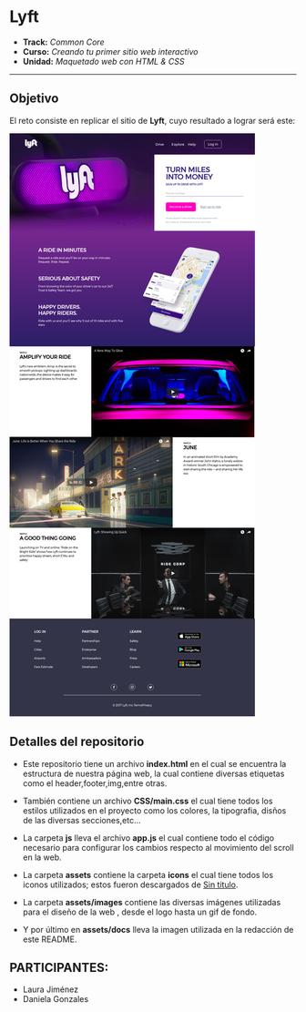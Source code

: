 # Lyft

* **Track:** _Common Core_
* **Curso:** _Creando tu primer sitio web interactivo_
* **Unidad:** _Maquetado web con HTML & CSS_

***

## Objetivo

El reto consiste en replicar el sitio de **Lyft**, cuyo resultado a lograr será este:

![Lyft Website](assets/docs/fullpage.png)

## Detalles del repositorio

* Este repositorio tiene un archivo **index.html** en el cual se encuentra la estructura de nuestra página web, la cual contiene diversas etiquetas como el header,footer,img,entre otras.

* También contiene un archivo **CSS/main.css** el cual tiene todos los estilos utilizados en el proyecto como los colores, la tipografia, disños de las diversas secciones,etc...

* La carpeta **js** lleva el archivo **app.js** el cual contiene todo el código necesario para configurar los cambios respecto al movimiento del scroll en la web.

* La carpeta **assets**  contiene la carpeta **icons** el cual tiene todos los iconos utilizados; estos fueron descargados de [Sin titulo](https://icomoon.io/).

* La carpeta **assets/images** contiene las diversas imágenes utilizadas para el diseño de la web , desde el logo hasta un gif de fondo.

* Y por último en **assets/docs** lleva la imagen utilizada en la redacción de este README.


## PARTICIPANTES:

* Laura Jiménez
* Daniela Gonzales

